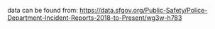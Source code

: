 data can be found from:
https://data.sfgov.org/Public-Safety/Police-Department-Incident-Reports-2018-to-Present/wg3w-h783